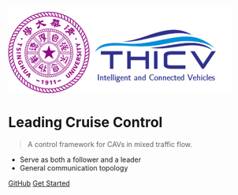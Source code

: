 <!-- _coverpage.md -->

![logo](img/logo.png)

# Leading Cruise Control

> A control framework for CAVs in mixed traffic flow.

- Serve as both a follower and a leader
- General communication topology

[GitHub](https://github.com/wangjw18/LCC)
[Get Started](#)